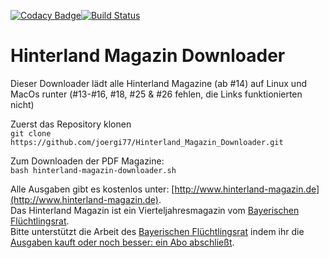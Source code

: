 [![Codacy Badge](https://api.codacy.com/project/badge/Grade/15cdd52dbc2b4525a71fc836dbcc0426)](https://www.codacy.com/app/joergi/Hinterland_Magazin_Downloader?utm_source=github.com&utm_medium=referral&utm_content=joergi/Hinterland_Magazin_Downloader&utm_campaign=badger)[![Build Status](https://travis-ci.org/joergi/Hinterland_Magazin_Downloader.svg?branch=master)](https://travis-ci.org/joergi/Hinterland_Magazin_Downloader)

# Hinterland Magazin Downloader

Dieser Downloader lädt alle Hinterland Magazine (ab #14) auf Linux und MacOs runter 
(#13-#16, #18, #25 & #26 fehlen, die Links funktionierten nicht)

Zuerst das Repository klonen  
`git clone https://github.com/joergi77/Hinterland_Magazin_Downloader.git`   

Zum Downloaden der PDF Magazine:  
`bash hinterland-magazin-downloader.sh`

Alle Ausgaben gibt es kostenlos unter: [http://www.hinterland-magazin.de](http://www.hinterland-magazin.de).  
Das Hinterland Magazin ist ein Vierteljahresmagazin vom [Bayerischen Flüchtlingsrat](http://www.fluechtlingsrat-bayern.de).  
Bitte unterstützt die Arbeit des [Bayerischen Flüchtlingsrat](http://www.fluechtlingsrat-bayern.de) indem ihr die [Ausgaben kauft oder noch besser: ein Abo abschließt](http://www.hinterland-magazin.de/bestellen.php).

